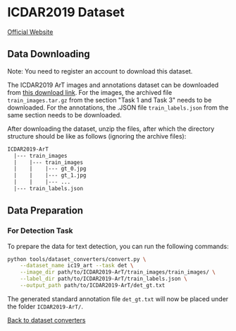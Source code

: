 # ICDAR2019 Dataset
[Official Website](https://rrc.cvc.uab.es/?ch=14)

## Data Downloading

Note: You need to register an account to download this dataset.

The ICDAR2019 ArT images and annotations dataset can be downloaded from [this download link](https://rrc.cvc.uab.es/?ch=14&com=downloads). For the images, the archived file `train_images.tar.gz` from the section "Task 1 and Task 3" needs to be downloaded. For the annotations, the .JSON file `train_labels.json` from the same section needs to be downloaded.

After downloading the dataset, unzip the files, after which the directory structure should be like as follows (ignoring the archive files):
```txt
ICDAR2019-ArT
  |--- train_images
  |    |--- train_images
  |    |    |--- gt_0.jpg
  |    |    |--- gt_1.jpg
  |    |    |--- ...
  |--- train_labels.json
```

## Data Preparation

### For Detection Task

To prepare the data for text detection, you can run the following commands:

```bash
python tools/dataset_converters/convert.py \
    --dataset_name ic19_art --task det \
    --image_dir path/to/ICDAR2019-ArT/train_images/train_images/ \
    --label_dir path/to/ICDAR2019-ArT/train_labels.json \
    --output_path path/to/ICDAR2019-ArT/det_gt.txt
```

The generated standard annotation file `det_gt.txt` will now be placed under the folder `ICDAR2019-ArT/`.

[Back to dataset converters](converters.md)
